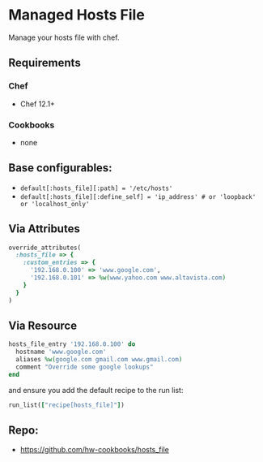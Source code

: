 # Managed Hosts File

Manage your hosts file with chef.
## Requirements

### Chef

- Chef 12.1+

### Cookbooks

- none

## Base configurables:

- `default[:hosts_file][:path] = '/etc/hosts'`
- `default[:hosts_file][:define_self] = 'ip_address' # or 'loopback' or 'localhost_only'`

## Via Attributes

```ruby
override_attributes(
  :hosts_file => {
    :custom_entries => {
      '192.168.0.100' => 'www.google.com',
      '192.168.0.101' => %w(www.yahoo.com www.altavista.com)
    }
  }
)
```

## Via Resource

```ruby
hosts_file_entry '192.168.0.100' do
  hostname 'www.google.com'
  aliases %w(google.com gmail.com www.gmail.com)
  comment "Override some google lookups"
end
```

and ensure you add the default recipe to the run list:

```ruby
run_list(["recipe[hosts_file]"])
```

## Repo:

- <https://github.com/hw-cookbooks/hosts_file>

